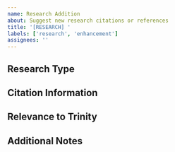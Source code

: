 ```yaml
---
name: Research Addition
about: Suggest new research citations or references
title: '[RESEARCH] '
labels: ['research', 'enhancement']
assignees: ''
---
```


## Research Type
<!-- Academic paper, article, documentation, etc. -->

## Citation Information
<!-- Provide complete citation details -->

## Relevance to Trinity
<!-- Explain how this research relates to Trinity architecture -->

## Additional Notes
<!-- Any additional context or notes -->